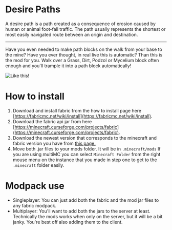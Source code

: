 # Desire Paths

A desire path is a path created as a consequence of erosion caused by human or animal foot-fall traffic. The path usually represents the shortest or most easily navigated route between an origin and destination.
___

Have you even needed to make path blocks on the walk from your base to the mine? Have you ever thought, in real live this is automatic? Than this is the mod for you. Walk over a Grass, Dirt, Podzol or Mycelium block often enough and you'll trample it into a path block automatically!

![Like this!](https://i.imgur.com/iPEcfkI.jpg)


# How to install
1. Download and install fabric from the how to install page here [https://fabricmc.net/wiki/install](https://fabricmc.net/wiki/install).
2. Download the fabric api jar from here [https://minecraft.curseforge.com/projects/fabric](https://minecraft.curseforge.com/projects/fabric).
3. Download the newest version that corresponds to the minecraft and fabric version you have from [this page.](https://github.com/matjojo/desire-paths/releases)
4. Move both .jar files to your mods folder. It will be in `.minecraft/mods` If you are using multiMC you can select `Minecraft Folder` from the right mouse menu on the instance that you made in step one to get to the `.minecraft` folder easily.

# Modpack use
- Singleplayer: You can just add both the fabric and the mod jar files to any fabric modpack.
- Multiplayer:  You'll want to add both the jars to the server at least. Technically the mods works when only on the server, but it will be a bit janky. You're best off also adding them to the client.
